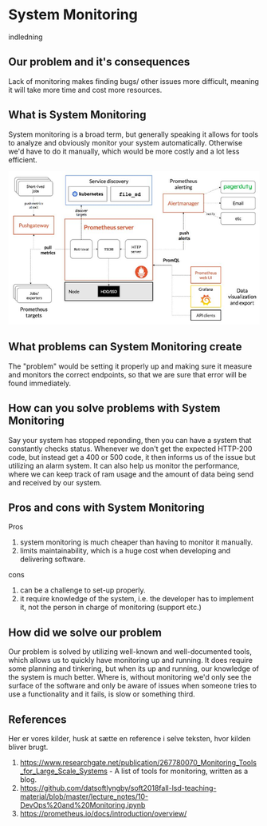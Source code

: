 # System Monitoring
indledning
## Our problem and it's consequences

Lack of monitoring makes finding bugs/ other issues more difficult, meaning it will take more time and cost more resources. 

## What is System Monitoring

System monitoring is a broad term, but generally speaking it allows for tools to analyze and obviously monitor your system automatically. Otherwise we'd have to do it manually, which would be more costly and a lot less efficient.

![Monitoring design](https://github.com/KLMM-LSD/UFO-blog-entry-Michael-Martin/blob/master/Resources/Monitoring-design.JPG)

## What problems can System Monitoring create

The "problem" would be setting it properly up and making sure it measure and monitors the correct endpoints, so that we are sure that error will be found immediately. 

## How can you solve problems with System Monitoring

Say your system has stopped reponding, then you can have a system that constantly checks status. Whenever we don't get the expected HTTP-200 code, but instead get a 400 or 500 code, it then informs us of the issue but utilizing an alarm system. It can also help us monitor the performance, where we can keep track of ram usage and the amount of data being send and received by our system. 

## Pros and cons with System Monitoring

Pros
1. system monitoring is much cheaper than having to monitor it manually.
2. limits maintainability, which is a huge cost when developing and delivering software.

cons
1. can be a challenge to set-up properly. 
2. it require knowledge of the system, i.e. the developer has to implement it, not the person in charge of monitoring (support etc.)

## How did we solve our problem

Our problem is solved by utilizing well-known and well-documented tools, which allows us to quickly have monitoring up and running. It does require some planning and tinkering, but when its up and running, our knowledge of the system is much better. Where is, without monitoring we'd only see the surface of the software and only be aware of issues when someone tries to use a functionality and it fails, is slow or something third. 

## References

Her er vores kilder, husk at sætte en reference i selve teksten, hvor kilden bliver brugt. 

 1. https://www.researchgate.net/publication/267780070_Monitoring_Tools_for_Large_Scale_Systems - A list of tools for monitoring, written as a blog.
 2. https://github.com/datsoftlyngby/soft2018fall-lsd-teaching-material/blob/master/lecture_notes/10-DevOps%20and%20Monitoring.ipynb
 3. https://prometheus.io/docs/introduction/overview/
